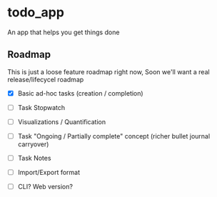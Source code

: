 # todo_app

An app that helps you get things done

## Roadmap

This is just a loose feature roadmap right now,
Soon we'll want a real release/lifecycel roadmap

- [X] Basic ad-hoc tasks (creation / completion)
- [ ] Task Stopwatch
- [ ] Visualizations / Quantification
- [ ] Task "Ongoing / Partially complete" concept
      (richer bullet journal carryover) 
- [ ] Task Notes
- [ ] Import/Export format
- [ ] CLI? Web version?



